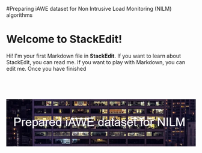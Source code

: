 #Preparing iAWE dataset for Non Intrusive Load Monitoring (NILM) algorithms

# Welcome to StackEdit!

Hi! I'm your first Markdown file in **StackEdit**. If you want to learn about StackEdit, you can read me. If you want to play with Markdown, you can edit me. Once you have finished 
<h1 align="center">
  <br>
  <img src="https://github.com/Mozaffar-Etezadifar/iAWE_NILM_dataset/blob/382158c085872b2fb9c81d2168eab0a9466ac4a5/pictures/Prepared_iAWE_dataset_for_NILM_.png" alt="Ax" width="800">
</h1>
